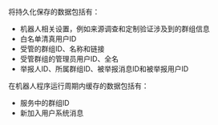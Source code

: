 将持久化保存的数据包括有：

- 机器人相关设置，例如来源调查和定制验证涉及到的群组信息
- 白名单清真用户ID
- 受管的群组ID、名称和链接
- 受管群组的管理员用户ID、全名
- 举报人ID、所属群组ID、被举报消息ID和被举报用户ID

在机器人程序运行周期内缓存的数据包括有：

- 服务中的群组ID
- 新加入用户系统消息
